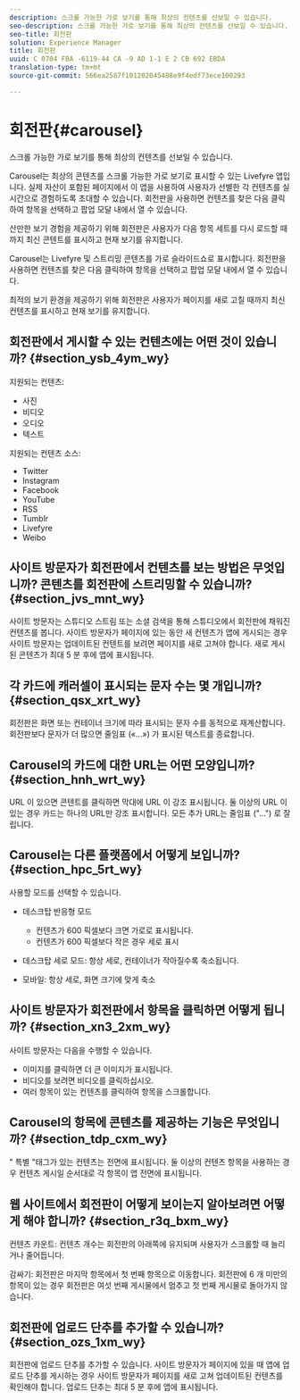 ```yaml
---
description: 스크롤 가능한 가로 보기를 통해 최상의 컨텐츠를 선보일 수 있습니다.
seo-description: 스크롤 가능한 가로 보기를 통해 최상의 컨텐츠를 선보일 수 있습니다.
seo-title: 회전판
solution: Experience Manager
title: 회전판
uuid: C 0704 FBA -6119-44 CA -9 AD 1-1 E 2 CB 692 EBDA
translation-type: tm+mt
source-git-commit: 566ea2587f101202045488e9f4edf73ece100293

---
```



# 회전판{#carousel}

스크롤 가능한 가로 보기를 통해 최상의 컨텐츠를 선보일 수 있습니다.

Carousel는 최상의 콘텐츠를 스크롤 가능한 가로 보기로 표시할 수 있는 Livefyre 앱입니다. 실제 자산이 포함된 페이지에서 이 앱을 사용하여 사용자가 선별한 각 컨텐츠를 실시간으로 경험하도록 초대할 수 있습니다. 회전판을 사용하면 컨텐츠를 찾은 다음 클릭하여 항목을 선택하고 팝업 모달 내에서 열 수 있습니다.

산만한 보기 경험을 제공하기 위해 회전판은 사용자가 다음 항목 세트를 다시 로드할 때까지 최신 콘텐트를 표시하고 현재 보기를 유지합니다.

Carousel는 Livefyre 및 스트리밍 콘텐츠를 가로 슬라이드쇼로 표시합니다. 회전판을 사용하면 컨텐츠를 찾은 다음 클릭하여 항목을 선택하고 팝업 모달 내에서 열 수 있습니다.

최적의 보기 환경을 제공하기 위해 회전판은 사용자가 페이지를 새로 고칠 때까지 최신 컨텐츠를 표시하고 현재 보기를 유지합니다.

## 회전판에서 게시할 수 있는 컨텐츠에는 어떤 것이 있습니까? {#section_ysb_4ym_wy}

지원되는 컨텐츠:

* 사진
* 비디오
* 오디오
* 텍스트

지원되는 컨텐츠 소스:

* Twitter
* Instagram
* Facebook
* YouTube
* RSS
* Tumblr
* Livefyre
* Weibo

## 사이트 방문자가 회전판에서 컨텐츠를 보는 방법은 무엇입니까? 콘텐츠를 회전판에 스트리밍할 수 있습니까? {#section_jvs_mnt_wy}

사이트 방문자는 스튜디오 스트림 또는 소셜 검색을 통해 스튜디오에서 회전판에 채워진 컨텐츠를 봅니다. 사이트 방문자가 페이지에 있는 동안 새 컨텐츠가 앱에 게시되는 경우 사이트 방문자는 업데이트된 컨텐트를 보려면 페이지를 새로 고쳐야 합니다. 새로 게시된 콘텐츠가 최대 5 분 후에 앱에 표시됩니다.

## 각 카드에 캐러셀이 표시되는 문자 수는 몇 개입니까? {#section_qsx_xrt_wy}

회전판은 화면 또는 컨테이너 크기에 따라 표시되는 문자 수를 동적으로 재계산합니다. 회전판보다 문자가 더 많으면 줄임표 («...») 가 표시된 텍스트를 종료합니다.

## Carousel의 카드에 대한 URL는 어떤 모양입니까? {#section_hnh_wrt_wy}

URL 이 있으면 콘텐트를 클릭하면 막대에 URL 이 강조 표시됩니다. 둘 이상의 URL 이 있는 경우 카드는 하나의 URL만 강조 표시합니다. 모든 추가 URL는 줄임표 ("...") 로 잘립니다.

## Carousel는 다른 플랫폼에서 어떻게 보입니까? {#section_hpc_5rt_wy}

사용할 모드를 선택할 수 있습니다.

* 데스크탑 반응형 모드

   * 컨텐츠가 600 픽셀보다 크면 가로로 표시됩니다.
   * 컨텐츠가 600 픽셀보다 작은 경우 세로 표시

* 데스크탑 세로 모드: 항상 세로, 컨테이너가 작아질수록 축소됩니다.
* 모바일: 항상 세로, 화면 크기에 맞게 축소

## 사이트 방문자가 회전판에서 항목을 클릭하면 어떻게 됩니까? {#section_xn3_2xm_wy}

사이트 방문자는 다음을 수행할 수 있습니다.

* 이미지를 클릭하면 더 큰 이미지가 표시됩니다.
* 비디오를 보려면 비디오를 클릭하십시오.
* 여러 항목이 있는 컨텐츠를 클릭하여 항목을 스크롤합니다.

## Carousel의 항목에 콘텐츠를 제공하는 기능은 무엇입니까? {#section_tdp_cxm_wy}

" 특별 "태그가 있는 컨텐츠는 전면에 표시됩니다. 둘 이상의 컨텐츠 항목을 사용하는 경우 컨텐츠 게시일 순서대로 각 항목이 앱 전면에 표시됩니다.

## 웹 사이트에서 회전판이 어떻게 보이는지 알아보려면 어떻게 해야 합니까? {#section_r3q_bxm_wy}

컨텐츠 카운트: 컨텐츠 개수는 회전판의 아래쪽에 유지되며 사용자가 스크롤할 때 늘리거나 줄어듭니다.

감싸기: 회전판은 마지막 항목에서 첫 번째 항목으로 이동합니다. 회전판에 6 개 미만의 항목이 있는 경우 회전판은 여섯 번째 게시물에서 멈추고 첫 번째 게시물로 돌아가지 않습니다.

## 회전판에 업로드 단추를 추가할 수 있습니까? {#section_ozs_1xm_wy}

회전판에 업로드 단추를 추가할 수 있습니다. 사이트 방문자가 페이지에 있을 때 앱에 업로드 단추를 게시하는 경우 사이트 방문자가 페이지를 새로 고쳐 업데이트된 컨텐츠를 확인해야 합니다. 업로드 단추는 최대 5 분 후에 앱에 표시됩니다.
